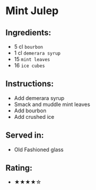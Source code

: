 # Mint Julep

## Ingredients:
- 5 cl `bourbon`
- 1 cl `demerara syrup`
- 15 `mint leaves`
- 16 `ice cubes`

## Instructions:
- Add demerara syrup
- Smack and muddle mint leaves
- Add bourbon
- Add crushed ice

## Served in:
- Old Fashioned glass

## Rating:
- ★★★★☆